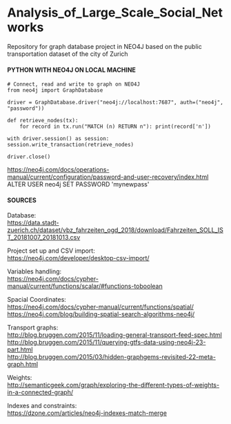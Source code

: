 # Analysis_of_Large_Scale_Social_Networks
Repository for graph database project in NEO4J based on the public transportation dataset of the city of Zurich

#### PYTHON WITH NEO4J ON LOCAL MACHINE
    
    # Connect, read and write to graph on NEO4J
    from neo4j import GraphDatabase 

    driver = GraphDatabase.driver("neo4j://localhost:7687", auth=("neo4j", "password"))

    def retrieve_nodes(tx):
        for record in tx.run("MATCH (n) RETURN n"): print(record['n'])

    with driver.session() as session: session.write_transaction(retrieve_nodes)

    driver.close()
https://neo4j.com/docs/operations-manual/current/configuration/password-and-user-recovery/index.html
<br />
ALTER USER neo4j SET PASSWORD 'mynewpass'



#### SOURCES

Database: <br />
https://data.stadt-zuerich.ch/dataset/vbz_fahrzeiten_ogd_2018/download/Fahrzeiten_SOLL_IST_20181007_20181013.csv

Project set up and CSV import: <br />
https://neo4j.com/developer/desktop-csv-import/ <br />

Variables handling: <br />
https://neo4j.com/docs/cypher-manual/current/functions/scalar/#functions-toboolean <br />

Spacial Coordinates: <br />
https://neo4j.com/docs/cypher-manual/current/functions/spatial/ <br />
https://neo4j.com/blog/building-spatial-search-algorithms-neo4j/

Transport graphs: <br />
http://blog.bruggen.com/2015/11/loading-general-transport-feed-spec.html <br />
http://blog.bruggen.com/2015/11/querying-gtfs-data-using-neo4j-23-part.html <br />
http://blog.bruggen.com/2015/03/hidden-graphgems-revisited-22-meta-graph.html

Weights: <br />
http://semanticgeek.com/graph/exploring-the-different-types-of-weights-in-a-connected-graph/

Indexes and constraints: <br />
https://dzone.com/articles/neo4j-indexes-match-merge

